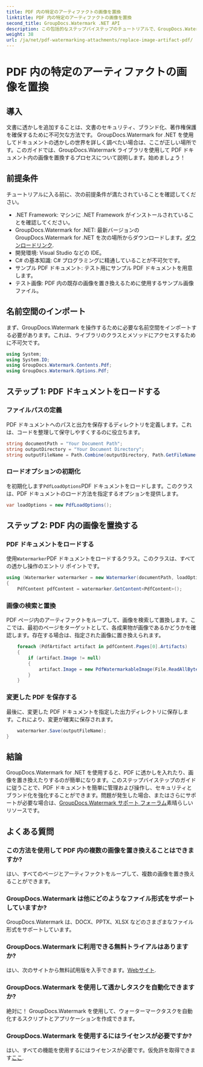 ```yaml
---
title: PDF 内の特定のアーティファクトの画像を置換
linktitle: PDF 内の特定のアーティファクトの画像を置換
second_title: GroupDocs.Watermark .NET API
description: この包括的なステップバイステップのチュートリアルで、GroupDocs.Watermark for .NET を使用して PDF ドキュメント内の画像を置換する方法を学びましょう。
weight: 38
url: /ja/net/pdf-watermarking-attachments/replace-image-artifact-pdf/
---
```


# PDF 内の特定のアーティファクトの画像を置換

## 導入
文書に透かしを追加することは、文書のセキュリティ、ブランド化、著作権保護を確保するために不可欠な方法です。 GroupDocs.Watermark for .NET を使用してドキュメントの透かしの世界を詳しく調べたい場合は、ここが正しい場所です。このガイドでは、GroupDocs.Watermark ライブラリを使用して PDF ドキュメント内の画像を置換するプロセスについて説明します。始めましょう！
## 前提条件
チュートリアルに入る前に、次の前提条件が満たされていることを確認してください。
- .NET Framework: マシンに .NET Framework がインストールされていることを確認してください。
-  GroupDocs.Watermark for .NET: 最新バージョンの GroupDocs.Watermark for .NET を次の場所からダウンロードします。[ダウンロードリンク](https://releases.groupdocs.com/Watermark/net/).
- 開発環境: Visual Studio などの IDE。
- C# の基本知識: C# プログラミングに精通していることが不可欠です。
- サンプル PDF ドキュメント: テスト用にサンプル PDF ドキュメントを用意します。
- テスト画像: PDF 内の既存の画像を置き換えるために使用するサンプル画像ファイル。
## 名前空間のインポート
まず、GroupDocs.Watermark を操作するために必要な名前空間をインポートする必要があります。これは、ライブラリのクラスとメソッドにアクセスするために不可欠です。
```csharp
using System;
using System.IO;
using GroupDocs.Watermark.Contents.Pdf;
using GroupDocs.Watermark.Options.Pdf;
```

## ステップ 1: PDF ドキュメントをロードする
### ファイルパスの定義
PDF ドキュメントへのパスと出力を保存するディレクトリを定義します。これは、コードを整理して保守しやすくするのに役立ちます。
```csharp
string documentPath = "Your Document Path";
string outputDirectory = "Your Document Directory";
string outputFileName = Path.Combine(outputDirectory, Path.GetFileName(documentPath));
```
### ロードオプションの初期化
を初期化します`PdfLoadOptions`PDF ドキュメントをロードします。このクラスは、PDF ドキュメントのロード方法を指定するオプションを提供します。
```csharp
var loadOptions = new PdfLoadOptions();
```
## ステップ 2: PDF 内の画像を置換する
### PDF ドキュメントをロードする
使用`Watermarker`PDF ドキュメントをロードするクラス。このクラスは、すべての透かし操作のエントリ ポイントです。
```csharp
using (Watermarker watermarker = new Watermarker(documentPath, loadOptions))
{
    PdfContent pdfContent = watermarker.GetContent<PdfContent>();
```
### 画像の検索と置換
PDF ページ内のアーティファクトをループして、画像を検索して置換します。ここでは、最初のページをターゲットとして、各成果物が画像であるかどうかを確認します。存在する場合は、指定された画像に置き換えられます。
```csharp
    foreach (PdfArtifact artifact in pdfContent.Pages[0].Artifacts)
    {
        if (artifact.Image != null)
        {
            artifact.Image = new PdfWatermarkableImage(File.ReadAllBytes("Your Image Path"));
        }
    }
```
### 変更した PDF を保存する
最後に、変更した PDF ドキュメントを指定した出力ディレクトリに保存します。これにより、変更が確実に保存されます。
```csharp
    watermarker.Save(outputFileName);
}
```

## 結論
 GroupDocs.Watermark for .NET を使用すると、PDF に透かしを入れたり、画像を置き換えたりするのが簡単になります。このステップバイステップのガイドに従うことで、PDF ドキュメントを簡単に管理および操作し、セキュリティとブランド化を強化することができます。問題が発生した場合、またはさらにサポートが必要な場合は、[GroupDocs.Watermark サポート フォーラム](https://forum.groupdocs.com/c/watermark/19)素晴らしいリソースです。
## よくある質問
### この方法を使用して PDF 内の複数の画像を置き換えることはできますか?
はい、すべてのページとアーティファクトをループして、複数の画像を置き換えることができます。
### GroupDocs.Watermark は他にどのようなファイル形式をサポートしていますか?
GroupDocs.Watermark は、DOCX、PPTX、XLSX などのさまざまなファイル形式をサポートしています。
### GroupDocs.Watermark に利用できる無料トライアルはありますか?
はい、次のサイトから無料試用版を入手できます。[Webサイト](https://releases.groupdocs.com/).
### GroupDocs.Watermark を使用して透かしタスクを自動化できますか?
絶対に！ GroupDocs.Watermark を使用して、ウォーターマークタスクを自動化するスクリプトとアプリケーションを作成できます。
### GroupDocs.Watermark を使用するにはライセンスが必要ですか?
はい、すべての機能を使用するにはライセンスが必要です。仮免許を取得できます[ここ](https://purchase.groupdocs.com/temporary-license/).